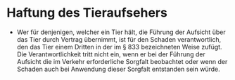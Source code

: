 # Haftung des Tieraufsehers

- Wer für denjenigen, welcher ein Tier hält, die Führung der Aufsicht über das Tier durch Vertrag übernimmt, ist für den Schaden verantwortlich, den das Tier einem Dritten in der im § 833 bezeichneten Weise zufügt. Die Verantwortlichkeit tritt nicht ein, wenn er bei der Führung der Aufsicht die im Verkehr erforderliche Sorgfalt beobachtet oder wenn der Schaden auch bei Anwendung dieser Sorgfalt entstanden sein würde.

